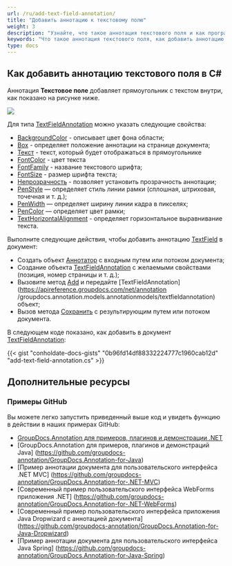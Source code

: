 ```yaml
---
url: /ru/add-text-field-annotation/
title: "Добавить аннотацию к текстовому полю"
weight: 3
description: "Узнайте, что такое аннотация текстового поля и как программно добавить ее в документ с помощью API GroupDocs.Annotation, который является частью Conholdate.Total для .NET."
keywords: "Что такое аннотация текстового поля, как добавить аннотацию, добавить аннотацию текстового поля"
type: docs
---
```


## Как добавить аннотацию текстового поля в C#
Аннотация **Текстовое поле** добавляет прямоугольник с текстом внутри, как показано на рисунке ниже.

![](https://docs.groupdocs.com/annotation/net/images/add-text-field-annotation.png)

Для типа [TextFieldAnnotation](https://apireference.groupdocs.com/net/annotation/groupdocs.annotation.models.annotationmodels/textfieldannotation) можно указать следующие свойства:

* [BackgroundColor](https://apireference.groupdocs.com/annotation/net/groupdocs.annotation.models.annotationmodels/textfieldannotation/properties/backgroundcolor) - описывает цвет фона области;
* [Box](https://apireference.groupdocs.com/annotation/net/groupdocs.annotation.models.annotationmodels/textfieldannotation/properties/box) - определяет положение аннотации на странице документа;
* [Текст](https://apireference.groupdocs.com/annotation/net/groupdocs.annotation.models.annotationmodels/textfieldannotation/properties/text) - текст, который будет отображаться в прямоугольнике
* [FontColor](https://apireference.groupdocs.com/annotation/net/groupdocs.annotation.models.annotationmodels/textfieldannotation/properties/fontcolor) - цвет текста
* [FontFamily](https://apireference.groupdocs.com/annotation/net/groupdocs.annotation.models.annotationmodels/textfieldannotation/properties/fontfamily) - название текстового шрифта;
* [FontSize](https://apireference.groupdocs.com/annotation/net/groupdocs.annotation.models.annotationmodels/textfieldannotation/properties/fontsize) - размер шрифта текста;
* [Непрозрачность](https://apireference.groupdocs.com/annotation/net/groupdocs.annotation.models.annotationmodels/textfieldannotation/properties/opacity) - позволяет установить прозрачность аннотации;
* [PenStyle](https://apireference.groupdocs.com/annotation/net/groupdocs.annotation.models.annotationmodels/textfieldannotation/properties/penstyle) — определяет стиль линии рамки (сплошная, штриховая, точечная и т. д.);
* [PenWidth](https://apireference.groupdocs.com/annotation/net/groupdocs.annotation.models.annotationmodels/textfieldannotation/properties/penwidth) — определяет ширину линии кадра в пикселях;
* [PenColor](https://apireference.groupdocs.com/annotation/net/groupdocs.annotation.models.annotationmodels/textfieldannotation/properties/pencolor) — определяет цвет рамки;
* [TextHorizontalAlignment]() - определяет горизонтальное выравнивание текста.

Выполните следующие действия, чтобы добавить аннотацию [TextField](https://apireference.groupdocs.com/net/annotation/groupdocs.annotation.models.annotationmodels/textfieldannotation) в документ:

* Создать объект [Аннотатор](https://apireference.groupdocs.com/net/annotation/groupdocs.annotation/annotator) с входным путем или потоком документа;
* Создание объекта [TextFieldAnnotation](https://apireference.groupdocs.com/net/annotation/groupdocs.annotation.models.annotationmodels/textfieldannotation) с желаемыми свойствами (позиция, номер страницы и т. д.);
* Вызовите метод [Add](https://apireference.groupdocs.com/net/annotation/groupdocs.annotation/annotator/methods/add) и передайте [TextFieldAnnotation](https://apireference.groupdocs.com/net/annotation /groupdocs.annotation.models.annotationmodels/textfieldannotation) объект;
* Вызов метода [Сохранить](https://apireference.groupdocs.com/net/annotation/groupdocs.annotation/annotator/methods/save/index) с результирующим путем или потоком документа.

В следующем коде показано, как добавить в документ [TextFieldAnnotation](https://apireference.groupdocs.com/net/annotation/groupdocs.annotation.models.annotationmodels/textfieldannotation):

{{< gist "conholdate-docs-gists" "0b96fd14df88332224777c1960cab12d" "add-text-field-annotation.cs" >}}
    



## Дополнительные ресурсы
### Примеры GitHub
Вы можете легко запустить приведенный выше код и увидеть функцию в действии в наших примерах GitHub:

* [GroupDocs.Annotation для примеров, плагинов и демонстрации .NET](https://github.com/groupdocs-annotation/GroupDocs.Annotation-for-.NET)
* [GroupDocs.Annotation для примеров, плагинов и демонстраций Java] (https://github.com/groupdocs-annotation/GroupDocs.Annotation-for-Java)
* [Пример аннотации документа для пользовательского интерфейса .NET MVC] (https://github.com/groupdocs-annotation/GroupDocs.Annotation-for-.NET-MVC)
* [Современный пример пользовательского интерфейса WebForms приложения .NET] (https://github.com/groupdocs-annotation/GroupDocs.Annotation-for-.NET-WebForms)
* [Современный пример пользовательского интерфейса приложения Java Dropwizard с аннотацией документа] (https://github.com/groupdocs-annotation/GroupDocs.Annotation-for-Java-Dropwizard)
* [Пример аннотации документа для пользовательского интерфейса Java Spring] (https://github.com/groupdocs-annotation/GroupDocs.Annotation-for-Java-Spring)
    





